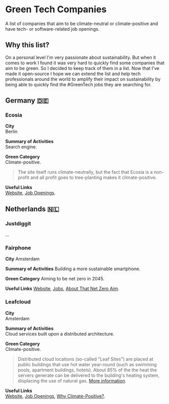 # Green Tech Companies

A list of companies that aim to be climate-neutral or climate-positive and have tech- or software-related job openings.

## Why this list?

On a personal level I'm very passionate about sustainability.
But when it comes to work I found it was very hard to quickly find some companies that aim to be green.
So I decided to keep track of them in a list.
Now that I've made it open-source I hope we can extend the list and help tech professionals around the world to amplify their impact on sustainability by being able to quickly find the #GreenTech jobs they are searching for.

## Germany 🇩🇪

### Ecosia

**City**  
Berlin

**Summary of Activities**  
Search engine.

**Green Category**  
Climate-positive. 

> The site itself runs climate-neutrally, but the fact that Ecosia is a non-profit and all profit goes to tree-planting makes it climate-positive.

**Useful Links**  
[Website](https://ecosia.org), [Job Openings](https://jobs.lever.co/ecosia).

## Netherlands 🇳🇱

### Justdiggit

...

### Fairphone

**City**
Amsterdam

**Summary of Activities**
Building a more sustainable smartphone.

**Green Category**
Aiming to be net zero in 2045.

**Useful Links**
[Website](https://www.fairphone.com), [Jobs](https://www.fairphone.com/en/about/join-the-team), [About That Net Zero Aim](https://www.fairphone.com/en/impact/climate-action/).

### Leafcloud

**City**  
Amsterdam

**Summary of Activities**  
Cloud services built upon a distributed architecture. 

**Green Category**  
Climate-positive. 

> Distributed cloud locations (so-called "Leaf Sites") are placed at public buildings that use hot water year-round (such as swimming pools, apartment buildings, hotels). About 85% of the the heat the servers generate can be delivered to the building's heating system, displacing the use of natural gas. [More information](https://www.leaf.cloud/truly-green).

**Useful Links**  
[Website](https://www.leaf.cloud/), [Job Openings](https://www.leaf.cloud/join-leafcloud), [Why Climate-Positive?](https://www.leaf.cloud/truly-green).
